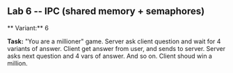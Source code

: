 
## Lab 6 -- IPC (shared memory + semaphores)

** Variant:** 6

**Task:** "You are a millioner" game. Server ask client question and wait for 4
variants of answer. Client get answer from user, and sends to server.
Server asks next question and 4 vars of answer. And so on.
Client shoud win a million.
